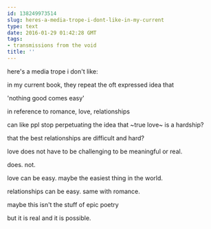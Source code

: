```yaml
---
id: 138249973514
slug: heres-a-media-trope-i-dont-like-in-my-current
type: text
date: 2016-01-29 01:42:28 GMT
tags:
- transmissions from the void
title: ''
---
```


here's a media trope i don't like:

in my current book, they repeat the oft expressed idea that

'nothing good comes easy'

in reference to romance, love, relationships

can like ppl stop perpetuating the idea that ~true love~ is a hardship?

that the best relationships are difficult and hard?

love does not have to be challenging to be meaningful or real.

does. not.

love can be easy. maybe the easiest thing in the world.

relationships can be easy. same with romance. 

maybe this isn't the stuff of epic poetry

but it is real and it is possible.